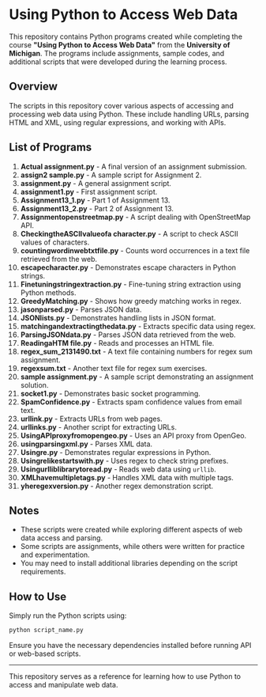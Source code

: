 # Using Python to Access Web Data

This repository contains Python programs created while completing the course **"Using Python to Access Web Data"** from the **University of Michigan**. The programs include assignments, sample codes, and additional scripts that were developed during the learning process.

## Overview
The scripts in this repository cover various aspects of accessing and processing web data using Python. These include handling URLs, parsing HTML and XML, using regular expressions, and working with APIs.

## List of Programs

1. **Actual assignment.py** - A final version of an assignment submission.
2. **assign2 sample.py** - A sample script for Assignment 2.
3. **assignment.py** - A general assignment script.
4. **assignment1.py** - First assignment script.
5. **Assignment13_1.py** - Part 1 of Assignment 13.
6. **Assignment13_2.py** - Part 2 of Assignment 13.
7. **Assignmentopenstreetmap.py** - A script dealing with OpenStreetMap API.
8. **CheckingtheASCIIvalueofa character.py** - A script to check ASCII values of characters.
9. **countingwordinwebtxtfile.py** - Counts word occurrences in a text file retrieved from the web.
10. **escapecharacter.py** - Demonstrates escape characters in Python strings.
11. **Finetuningstringextraction.py** - Fine-tuning string extraction using Python methods.
12. **GreedyMatching.py** - Shows how greedy matching works in regex.
13. **jasonparsed.py** - Parses JSON data.
14. **JSONlists.py** - Demonstrates handling lists in JSON format.
15. **matchingandextractingthedata.py** - Extracts specific data using regex.
16. **ParsingJSONdata.py** - Parses JSON data retrieved from the web.
17. **ReadingaHTM file.py** - Reads and processes an HTML file.
18. **regex_sum_2131490.txt** - A text file containing numbers for regex sum assignment.
19. **regexsum.txt** - Another text file for regex sum exercises.
20. **sample assignment.py** - A sample script demonstrating an assignment solution.
21. **socket1.py** - Demonstrates basic socket programming.
22. **SpamConfidence.py** - Extracts spam confidence values from email text.
23. **urllink.py** - Extracts URLs from web pages.
24. **urllinks.py** - Another script for extracting URLs.
25. **UsingAPIproxyfromopengeo.py** - Uses an API proxy from OpenGeo.
26. **usingparsingxml.py** - Parses XML data.
27. **Usingre.py** - Demonstrates regular expressions in Python.
28. **Usingrelikestartswith.py** - Uses regex to check string prefixes.
29. **Usingurlliblibrarytoread.py** - Reads web data using `urllib`.
30. **XMLhavemultipletags.py** - Handles XML data with multiple tags.
31. **yheregexversion.py** - Another regex demonstration script.

## Notes
- These scripts were created while exploring different aspects of web data access and parsing.
- Some scripts are assignments, while others were written for practice and experimentation.
- You may need to install additional libraries depending on the script requirements.

## How to Use
Simply run the Python scripts using:
```bash
python script_name.py
```
Ensure you have the necessary dependencies installed before running API or web-based scripts.

---

This repository serves as a reference for learning how to use Python to access and manipulate web data.

